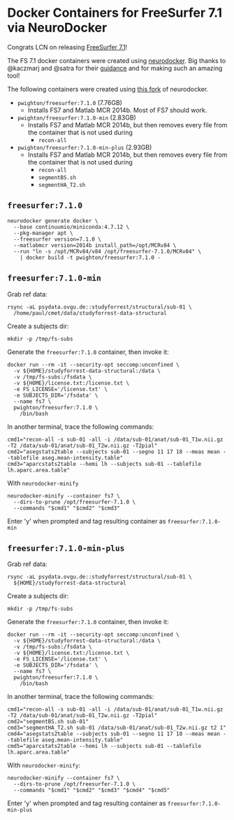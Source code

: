 # Docker Containers for FreeSurfer 7.1 via NeuroDocker

Congrats LCN on releasing [FreeSurfer 7.1](https://surfer.nmr.mgh.harvard.edu/fswiki/rel7downloads)! 

The FS 7.1 docker containers were created using [neurodocker](https://github.com/ReproNim/neurodocker).  Big thanks to @kaczmarj and @satra for their [guidance](https://github.com/ReproNim/neurodocker/issues/333) and for making such an amazing tool!

The following containers were created using [this fork](https://github.com/pwighton/neurodocker/tree/20200430-fs7) of neurodocker.
- `pwighton/freesurfer:7.1.0` (7.76GB)
  - Installs FS7 and Matlab MCR 2014b.  Most of FS7 should work.
- `pwighton/freesurfer:7.1.0-min` (2.83GB)
  - Installs FS7 and Matlab MCR 2014b, but then removes every file from the container that is not used during 
    - `recon-all`
- `pwighton/freesurfer:7.1.0-min-plus` (2.93GB)
  - Installs FS7 and Matlab MCR 2014b, but then removes every file from the container that is not used during
    - `recon-all`
    - `segmentBS.sh` 
    - `segmentHA_T2.sh`

## `freesurfer:7.1.0` 

```
neurodocker generate docker \
  --base continuumio/miniconda:4.7.12 \
  --pkg-manager apt \
  --freesurfer version=7.1.0 \
  --matlabmcr version=2014b install_path=/opt/MCRv84 \
  --run "ln -s /opt/MCRv84/v84 /opt/freesurfer-7.1.0/MCRv84" \
    | docker build -t pwighton/freesurfer:7.1.0 -
```

## `freesurfer:7.1.0-min` 
Grab ref data:
```
rsync -aL psydata.ovgu.de::studyforrest/structural/sub-01 \
  /home/paul/cmet/data/studyforrest-data-structural
```

Create a subjects dir:
```
mkdir -p /tmp/fs-subs
```

Generate the `freesurfer:7.1.0` container, then invoke it:
```
docker run --rm -it --security-opt seccomp:unconfined \
  -v ${HOME}/studyforrest-data-structural:/data \
  -v /tmp/fs-subs:/fsdata \
  -v ${HOME}/license.txt:/license.txt \
  -e FS_LICENSE='/license.txt' \
  -e SUBJECTS_DIR='/fsdata' \
  --name fs7 \
  pwighton/freesurfer:7.1.0 \
    /bin/bash
```

In another terminal, trace the following commands:
```
cmd1="recon-all -s sub-01 -all -i /data/sub-01/anat/sub-01_T1w.nii.gz -T2 /data/sub-01/anat/sub-01_T2w.nii.gz -T2pial"
cmd2="asegstats2table --subjects sub-01 --segno 11 17 18 --meas mean --tablefile aseg.mean-intensity.table"
cmd3="aparcstats2table --hemi lh --subjects sub-01 --tablefile lh.aparc.area.table"
```

With `neurodocker-minify`
```
neurodocker-minify --container fs7 \
  --dirs-to-prune /opt/freesurfer-7.1.0 \
  --commands "$cmd1" "$cmd2" "$cmd3"
```

Enter 'y' when prompted and tag resulting container as `freesurfer:7.1.0-min`

## `freesurfer:7.1.0-min-plus`
Grab ref data:
```
rsync -aL psydata.ovgu.de::studyforrest/structural/sub-01 \
  ${HOME}/studyforrest-data-structural
```

Create a subjects dir:
```
mkdir -p /tmp/fs-subs
```

Generate the `freesurfer:7.1.0` container, then invoke it:
```
docker run --rm -it --security-opt seccomp:unconfined \
  -v ${HOME}/studyforrest-data-structural:/data \
  -v /tmp/fs-subs:/fsdata \
  -v ${HOME}/license.txt:/license.txt \
  -e FS_LICENSE='/license.txt' \
  -e SUBJECTS_DIR='/fsdata' \
  --name fs7 \
  pwighton/freesurfer:7.1.0 \
    /bin/bash
```

In another terminal, trace the following commands:
```
cmd1="recon-all -s sub-01 -all -i /data/sub-01/anat/sub-01_T1w.nii.gz -T2 /data/sub-01/anat/sub-01_T2w.nii.gz -T2pial"
cmd2="segmentBS.sh sub-01"
cmd3="segmentHA_T2.sh sub-01 /data/sub-01/anat/sub-01_T2w.nii.gz t2 1"
cmd4="asegstats2table --subjects sub-01 --segno 11 17 18 --meas mean --tablefile aseg.mean-intensity.table"
cmd5="aparcstats2table --hemi lh --subjects sub-01 --tablefile lh.aparc.area.table"
```

With `neurodocker-minify`:
```
neurodocker-minify --container fs7 \
  --dirs-to-prune /opt/freesurfer-7.1.0 \
  --commands "$cmd1" "$cmd2" "$cmd3" "$cmd4" "$cmd5" 
```

Enter 'y' when prompted and tag resulting container as `freesurfer:7.1.0-min-plus`

